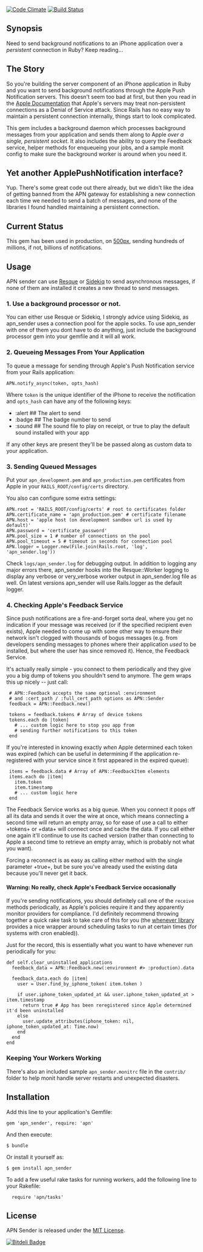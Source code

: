 [![Code Climate](https://codeclimate.com/github/arthurnn/apn_sender.png)](https://codeclimate.com/github/arthurnn/apn_sender)
[![Build Status](https://travis-ci.org/arthurnn/apn_sender.png)](https://travis-ci.org/arthurnn/apn_sender)

## Synopsis

Need to send background notifications to an iPhone application over a <em>persistent</em> connection in Ruby? Keep reading...

## The Story

So you're building the server component of an iPhone application in Ruby and you want to send background notifications through the Apple Push Notification servers. This doesn't seem too bad at first, but then you read in the [Apple Documentation](https://developer.apple.com/library/ios/#documentation/NetworkingInternet/Conceptual/RemoteNotificationsPG/Introduction.html) that Apple's servers may treat non-persistent connections as a Denial of Service attack. Since Rails has no easy way to maintain a persistent connection internally, things start to look complicated.

This gem includes a background daemon which processes background messages from your application and sends them along to Apple <em>over a single, persistent socket</em>.  It also includes the ability to query the Feedback service, helper methods for enqueueing your jobs, and a sample monit config to make sure the background worker is around when you need it.

## Yet another ApplePushNotification interface?

Yup.  There's some great code out there already, but we didn't like the idea of getting banned from the APN gateway for establishing a new connection each time we needed to send a batch of messages, and none of the libraries I found handled maintaining a persistent connection.

## Current Status

This gem has been used in production, on [500px](http://500px.com), sending hundreds of millions, if not, billions of notifications.

## Usage

APN sender can use [Resque](http://github.com/defunkt/resque) or [Sidekiq](https://github.com/mperham/sidekiq) to send asynchronous messages, if none of them are installed it creates a new thread to send messages.

### 1. Use a background processor or not.

You can either use Resque or Sidekiq, I strongly advice using Sidekiq, as apn_sender uses a connection pool for the apple socks. To use apn_sender with one of them you dont have to do anything, just include the background processor gem into your gemfile and it will all work. 

### 2. Queueing Messages From Your Application

To queue a message for sending through Apple's Push Notification service from your Rails application:

```
APN.notify_async(token, opts_hash)
```

Where ```token``` is the unique identifier of the iPhone to receive the notification and ```opts_hash``` can have any of the following keys:

* :alert  ## The alert to send
* :badge  ## The badge number to send
* :sound  ## The sound file to play on receipt, or true to play the default sound installed with your app

If any other keys are present they'll be be passed along as custom data to your application.

### 3. Sending Queued Messages

Put your ```apn_development.pem``` and ```apn_production.pem``` certificates from Apple in your ```RAILS_ROOT/config/certs``` directory.

You also can configure some extra settings:

```
APN.root = 'RAILS_ROOT/config/certs' # root to certificates folder
APN.certificate_name = 'apn_production.pem' # certificate filename
APN.host = 'apple host (on development sandbox url is used by default)'
APN.password = 'certificate_password'
APN.pool_size = 1 # number of connections on the pool
APN.pool_timeout = 5 # timeout in seconds for connection pool
APN.logger = Logger.new(File.join(Rails.root, 'log', 'apn_sender.log'))
```

Check ```logs/apn_sender.log``` for debugging output.  In addition to logging any major errors there, apn_sender hooks into the Resque::Worker logging to display any verbose or very_verbose worker output in apn_sender.log file as well.
On latest versions apn_sender will use Rails.logger as the default logger.


### 4. Checking Apple's Feedback Service

Since push notifications are a fire-and-forget sorta deal, where you get no indication if your message was received (or if the specified recipient even exists), Apple needed to come up with some other way to ensure their network isn't clogged with thousands of bogus messages (e.g. from developers sending messages to phones where their application <em>used</em> to be installed, but where the user has since removed it).  Hence, the Feedback Service.

It's actually really simple - you connect to them periodically and they give you a big dump of tokens you shouldn't send to anymore.  The gem wraps this up nicely -- just call:

```
 # APN::Feedback accepts the same optional :environment
 # and :cert_path / :full_cert_path options as APN::Sender
 feedback = APN::Feedback.new()

 tokens = feedback.tokens # Array of device tokens
 tokens.each do |token|
   # ... custom logic here to stop you app from
   # sending further notifications to this token
 end
```

If you're interested in knowing exactly <em>when</em> Apple determined each token was expired (which can be useful in determining if the application re-registered with your service since it first appeared in the expired queue):

```
 items = feedback.data # Array of APN::FeedbackItem elements
 items.each do |item|
   item.token
   item.timestamp
   # ... custom logic here
 end
```

The Feedback Service works as a big queue.  When you connect it pops off all its data and sends it over the wire at once, which means connecting a second time will return an empty array, so for ease of use a call to either +tokens+ or +data+ will connect once and cache the data.  If you call either one again it'll continue to use its cached version (rather than connecting to Apple a second time to retrieve an empty array, which is probably not what you want).

Forcing a reconnect is as easy as calling either method with the single parameter +true+, but be sure you've already used the existing data because you'll never get it back.


#### Warning: No really, check Apple's Feedback Service occasionally

If you're sending notifications, you should definitely call one of the ```receive``` methods periodically, as Apple's policies require it and they apparently monitor providers for compliance.  I'd definitely recommend throwing together a quick rake task to take care of this for you (the [whenever library](http://github.com/javan/whenever) provides a nice wrapper around scheduling tasks to run at certain times (for systems with cron enabled)).

Just for the record, this is essentially what you want to have whenever run periodically for you:
```
def self.clear_uninstalled_applications
  feedback_data = APN::Feedback.new(:environment #> :production).data

  feedback_data.each do |item|
    user = User.find_by_iphone_token( item.token )

    if user.iphone_token_updated_at && user.iphone_token_updated_at > item.timestamp
      return true # App has been reregistered since Apple determined it'd been uninstalled
    else
      user.update_attributes(iphone_token: nil, iphone_token_updated_at: Time.now)
    end
  end
end
```


### Keeping Your Workers Working

There's also an included sample ```apn_sender.monitrc``` file in the ```contrib/``` folder to help monit handle server restarts and unexpected disasters.


## Installation

Add this line to your application's Gemfile:

    gem 'apn_sender', require: 'apn'

And then execute:

    $ bundle

Or install it yourself as:

    $ gem install apn_sender

To add a few useful rake tasks for running workers, add the following line to your Rakefile:

```
  require 'apn/tasks'
```

## License

APN Sender is released under the [MIT License](http://www.opensource.org/licenses/MIT).


[![Bitdeli Badge](https://d2weczhvl823v0.cloudfront.net/arthurnn/apn_sender/trend.png)](https://bitdeli.com/free "Bitdeli Badge")


